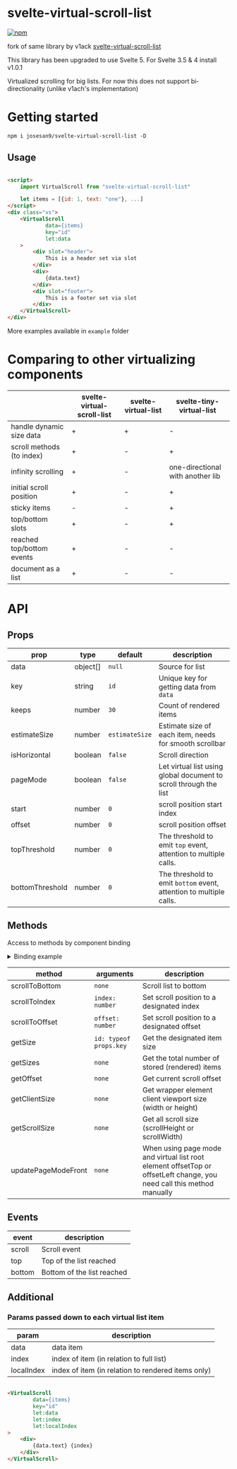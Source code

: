 # svelte-virtual-scroll-list

[![npm](https://img.shields.io/npm/v/@josesan9/svelte-virtual-scroll-list?style=for-the-badge)](https://npmjs.com/package/@josesan9/svelte-virtual-scroll-list/)

fork of same library by v1ack [svelte-virtual-scroll-list](https://github.com/v1ack/svelte-virtual-scroll-list)

This library has been upgraded to use Svelte 5. For Svelte 3.5 & 4 install v1.0.1

Virtualized scrolling for big lists. For now this does not support bi-directionality (unlike v1ach's implementation)

# Getting started

`npm i josesan9/svelte-virtual-scroll-list -D`


## Usage

```html

<script>
    import VirtualScroll from "svelte-virtual-scroll-list"

    let items = [{id: 1, text: "one"}, ...]
</script>
<div class="vs">
    <VirtualScroll
            data={items}
            key="id"
            let:data
    >
        <div slot="header">
            This is a header set via slot
        </div>
        <div>
            {data.text}
        </div>
        <div slot="footer">
            This is a footer set via slot
        </div>
    </VirtualScroll>
</div>
```

More examples available in `example` folder

# Comparing to other virtualizing components

|                           | svelte-virtual-scroll-list | svelte-virtual-list | svelte-tiny-virtual-list         |
|---------------------------|----------------------------|---------------------|----------------------------------|
| handle dynamic size data  | +                          | +                   | -                                |
| scroll methods (to index) | +                          | -                   | +                                |
| infinity scrolling        | +                          | -                   | one-directional with another lib |
| initial scroll position   | +                          | -                   | +                                |
| sticky items              | -                          | -                   | +                                |
| top/bottom slots          | +                          | -                   | +                                |
| reached top/bottom events | +                          | -                   | -                                |
| document as a list        | +                          | -                   | -                                |

# API

## Props

| prop            | type     | default        | description                                                        |
|-----------------|----------|----------------|--------------------------------------------------------------------|
| data            | object[] | `null`         | Source for list                                                    |
| key             | string   | `id`           | Unique key for getting data from `data`                            |
| keeps           | number   | `30`           | Count of rendered items                                            |
| estimateSize    | number   | `estimateSize` | Estimate size of each item, needs for smooth scrollbar             |
| isHorizontal    | boolean  | `false`        | Scroll direction                                                   |
| pageMode        | boolean  | `false`        | Let virtual list using global document to scroll through the list  |
| start           | number   | `0`            | scroll position start index                                        |
| offset          | number   | `0`            | scroll position offset                                             |
| topThreshold    | number   | `0`            | The threshold to emit `top` event, attention to multiple calls.    |
| bottomThreshold | number   | `0`            | The threshold to emit `bottom` event, attention to multiple calls. |

## Methods

Access to methods by component binding
<details>
<summary>Binding example</summary>

```html

<script>
    let vs
</script>

<VirtualScroll bind:this={vs}></VirtualScroll>
<button on:click={vs.scrollToBottom}>To bottom</button>
```

</details>

| method              | arguments              | description                                                                                                           |
|---------------------|------------------------|-----------------------------------------------------------------------------------------------------------------------|
| scrollToBottom      | `none`                 | Scroll list to bottom                                                                                                 |
| scrollToIndex       | `index: number`        | Set scroll position to a designated index                                                                             |
| scrollToOffset      | `offset: number`       | Set scroll position to a designated offset                                                                            |
| getSize             | `id: typeof props.key` | Get the designated item size                                                                                          |
| getSizes            | `none`                 | Get the total number of stored (rendered) items                                                                       |
| getOffset           | `none`                 | Get current scroll offset                                                                                             |
| getClientSize       | `none`                 | Get wrapper element client viewport size (width or height)                                                            |
| getScrollSize       | `none`                 | Get all scroll size (scrollHeight or scrollWidth)                                                                     |
| updatePageModeFront | `none`                 | When using page mode and virtual list root element offsetTop or offsetLeft change, you need call this method manually |

## Events

| event  | description                |
|--------|----------------------------|
| scroll | Scroll event               |
| top    | Top of the list reached    |
| bottom | Bottom of the list reached |

## Additional

### Params passed down to each virtual list item

| param      | description                                          |
|------------|------------------------------------------------------|
| data       | data item                                            |
| index      | index of item (in relation to full list)             |
| localIndex | index of item (in relation to rendered items only)   |

```html

<VirtualScroll
        data={items}
        key="id"
        let:data
        let:index
        let:localIndex
>
    <div>
        {data.text} {index}
    </div>
</VirtualScroll>
```